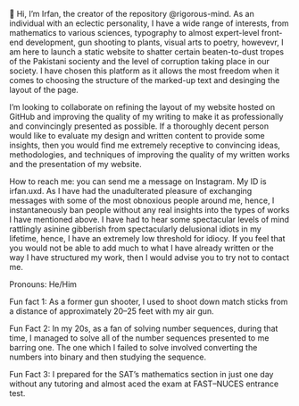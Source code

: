 👋 Hi, I’m Irfan, the creator of the repository @rigorous-mind. As an individual with an eclectic personality, I have a wide range of interests, from mathematics to various sciences, typography to almost expert-level front-end development, gun shooting to plants, visual arts to poetry, howevevr, I am here to launch a static website to shatter certain beaten-to-dust tropes of the Pakistani socienty and the level of corruption taking place in our society. I have chosen this platform as it allows the most freedom when it comes to choosing the structure of the marked-up text and desinging the layout of the page.

I’m looking to collaborate on refining the layout of my website hosted on GitHub and improving the quality of my writing to make it as professionally and convincingly presented as possible. If a thoroughly decent person would like to evaluate my design and written content to provide some insights, then you would find me extremely receptive to convincing ideas, methodologies, and techniques of improving the quality of my written works and the presentation of my website.

How to reach me: you can send me a message on Instagram. My ID is irfan.uxd. As I have had the unadulterated pleasure of exchanging messages with some of the most obnoxious people around me, hence, I instantaneously ban people without any real insights into the types of works I have mentioned above. I have had to hear some spectacular levels of mind rattlingly asinine gibberish from spectacularly delusional idiots in my lifetime, hence, I have an extremely low threshold for idiocy. If you feel that you would not be able to add much to what I have already written or the way I have structured my work, then I would advise you to try not to contact me.

Pronouns: He/Him

Fun fact 1: As a former gun shooter, I used to shoot down match sticks from a distance of approximately 20–25 feet with my air gun.

Fun Fact 2: In my 20s, as a fan of solving number sequences, during that time, I managed to solve all of the number sequences presented to me barring one. The one which I failed to solve involved converting the numbers into binary and then studying the sequence.

Fun Fact 3: I prepared for the SAT’s mathematics section in just one day without any tutoring and almost aced the exam at FAST–NUCES entrance test.
